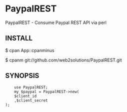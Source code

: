 PaypalREST
===========

PaypalREST - Consume Paypal REST API via perl

## INSTALL

$ cpan App::cpanminus

$ cpanm git://github.com/web2solutions/PaypalREST.git

## SYNOPSIS

        use PaypalREST;
    	my $paypal = PaypalREST->new(
		$client_id
		,$client_secret
	);

